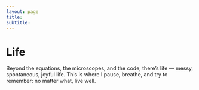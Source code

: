 ```yaml
---
layout: page
title: 
subtitle: 
---
```

<h1>Life</h1>
<p>
Beyond the equations, the microscopes, and the code, there’s life —  
messy, spontaneous, joyful life. This is where I pause, breathe, and try to remember:  
no matter what, live well.
</p>



